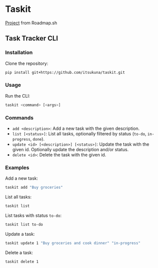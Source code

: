 # Taskit
[Project](https://roadmap.sh/projects/task-tracker/solutions?u=647426d9c4ec366ad5b0f25a) from Roadmap.sh

## Task Tracker CLI

### Installation

Clone the repository:
```sh
pip install git+https://github.com/itsukuna/taskit.git
```

### Usage

Run the CLI:
```sh
taskit <command> [<args>]
```

### Commands

- `add <description>`: Add a new task with the given description.
- `list [<status>]`: List all tasks, optionally filtered by status (`to-do`, `in-progress`, `done`).
- `update <id> [<description>] [<status>]`: Update the task with the given id. Optionally update the description and/or status.
- `delete <id>`: Delete the task with the given id.

### Examples

Add a new task:
```sh
taskit add "Buy groceries"
```

List all tasks:
```sh
taskit list
```

List tasks with status `to-do`:
```sh
taskit list to-do
```

Update a task:
```sh
taskit update 1 "Buy groceries and cook dinner" "in-progress"
```

Delete a task:
```sh
taskit delete 1
```
